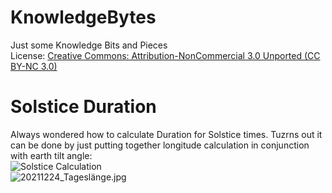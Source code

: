 # KnowledgeBytes
Just some Knowledge Bits and Pieces\
License: [Creative Commons: Attribution-NonCommercial 3.0 Unported (CC BY-NC 3.0)](https://creativecommons.org/licenses/by-nc/3.0/de/)

# Solstice Duration
Always wondered how to calculate Duration for Solstice times. Tuzrns out it can be done by just putting together longitude calculation in conjunction with earth tilt angle:\
![Solstice Calculation](./images_800/800_20211224_Tageslänge.jpg)\
![20211224_Tageslänge.jpg](./images/20211224_Tageslänge.jpg=800x)

